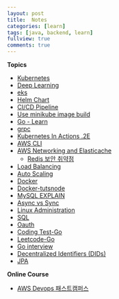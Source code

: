 ```yaml
---
layout: post
title:  Notes
categories: [learn]
tags: [java, backend, learn]
fullview: true
comments: true
---
```



**Topics**
- [Kubernetes](articles/k8s)
- [Deep Learning](articles/dplearn)
- [eks](articles/eks)
- [Helm Chart](articles/helm.pdf)
- [CI/CD Pipeline](articles/cicd)
- [Use minikube image build](articles/minikube_dev)
- [Go - Learn](articles/golang)
- [grpc](articles/grpc)
- [Kubernetes In Actions .2E](articles/doc_k_in_actions)
- [AWS CLI](articles/doc_aws_cli)
- [AWS Networking and  Elasticache](articles/elasticache)
    - [Redis 보안 취약점](articles/redis_hacked)
- [Load Balancing](articles/load_balancing)
- [Auto Scaling](articles/auto_scaling)
- [Docker](articles/docker)
- [Docker-tutsnode](articles/docker_tutsnode)
- [MySQL EXPLAIN](articles/mysql_explain)
- [Async vs Sync](articles/async_sync)
- [Linux Administration](articles/linux_admin)
- [SQL](articles/sql)
- [Oauth](articles/oauth)
- [Coding Test-Go](articles/go_coding_test)
- [Leetcode-Go](articles/go_leet)
- [Go interview](articles/interview_golang)
- [Decentralized Identifiers (DIDs)](articles/did.pdf)
- [JPA](articles/jpa)

<!--
**Coding Test**
- [Golang leetcode](go_leet)
- [Golang baekjoon](baekjoon)
- [파이썬.Crash Course.2E](python_crash_course)
- [파이썬.코딩 basic](python_coding_basic)
- [파이썬.코딩 test](python_coding_test)
- [파이썬.baekjun](python_baekjun)
- [자바](README_java)
-->

**Online Course**
- [AWS Devops 패스트캠퍼스](articles/fc_aws)


